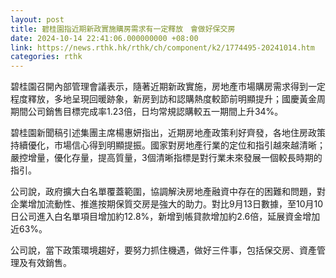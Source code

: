 ```yaml
---
layout: post
title: 碧桂園指近期新政實施購房需求有一定釋放　會做好保交房
date: 2024-10-14 22:41:06.000000000 +08:00
link: https://news.rthk.hk/rthk/ch/component/k2/1774495-20241014.htm
categories: rthk
---
```


碧桂園召開內部管理會議表示，隨著近期新政實施，房地產市場購房需求得到一定程度釋放，多地呈現回暖跡象，新房到訪和認購熱度較節前明顯提升；國慶黃金周期間公司銷售目標完成率1.23倍，日均常規認購較五一期間上升34%。

碧桂園新聞稿引述集團主席楊惠妍指出，近期房地產政策利好齊發，各地住房政策持續優化，市場信心得到明顯提振。國家對房地產行業的定位和指引越來越清晰；嚴控增量，優化存量，提高質量，3個清晰指標是對行業未來發展一個較長時期的指引。

公司說，政府擴大白名單覆蓋範圍，協調解決房地產融資中存在的困難和問題，對企業增加流動性、推進按期保質交房是強大的助力。對比9月13日數據，至10月10日公司進入白名單項目增加約12.8%，新增到帳貸款增加約2.6倍，延展資金增加近63%。

公司說，當下政策環境趨好，要努力抓住機遇，做好三件事，包括保交房、資產管理及有效銷售。
